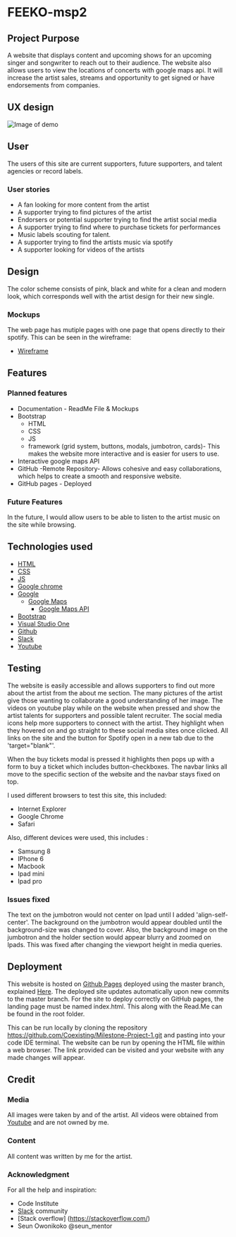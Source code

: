 # FEEKO-msp2

## Project Purpose
A website that displays content and upcoming shows for an upcoming singer and songwriter to reach out to their audience. The website also allows users to view the locations of concerts with google maps api. It will increase the artist sales, streams and opportunity to get signed or have endorsements from companies.

## UX design
![Image of demo](Documentation/responsive.png)

## User
The users of this site are current supporters, future supporters, and talent agencies or record labels.

### User stories
* A fan looking for more content from the artist
* A supporter trying to find pictures of the artist
* Endorsers or potential supporter trying to find the artist social media
* A supporter trying to find where to purchase tickets for performances
* Music labels scouting for talent.
* A supporter trying to find the artists music via spotify
* A supporter looking for videos of the artists 


## Design
The color scheme consists of pink, black and white for a clean and modern look, which corresponds well with the artist design for their new single.

### Mockups
The web page has mutiple pages with one page that opens directly to their spotify. This can be seen in the wireframe:

* [Wireframe](https://www.figma.com/file/K0h1YMwVfOuaEDlAAfSLjz/EDR-project-wireframe?node-id=0%3A1)

## Features

### Planned features 


* Documentation - ReadMe File & Mockups
* Bootstrap
  * HTML
  * CSS 
  * JS
  * framework (grid system, buttons, modals, jumbotron, cards)- This makes the website more interactive and is easier for users to use. 
* Interactive google maps API
* GitHub -Remote Repository- Allows cohesive and easy collaborations, which helps to create a smooth and responsive website.
* GitHub pages - Deployed

### Future Features 
In the future, I would allow users to be able to listen to the artist music on the site while browsing. 

## Technologies used
* [HTML](https://developer.mozilla.org/en-US/docs/Web/HTML#:~:targetText=HTML%20(HyperText%20Markup%20Language)%20is,functionality%2Fbehavior%20(JavaScript).)
* [CSS](https://developer.mozilla.org/en-US/docs/Web/CSS#:~:targetText=Cascading%20Style%20Sheets%20(CSS)%20is,speech%2C%20or%20on%20other%20media.)
* [JS](https://www.javascript.com/)
* [Google chrome](https://www.google.com/chrome/)
* [Google](https://www.google.com/)
  * [Google Maps](https://www.javascript.com/)
    * [Google Maps API](https://developers.google.com/maps/documentation/javascript/tutorial?_ga=2.55997547.1334074779.1589732132-787921703.1589732054)
* [Bootstrap](https://getbootstrap.com/)
* [Visual Studio One](https://code.visualstudio.com/)
* [Github](https://github.com/)
* [Slack](https://slack.com/intl/en-gb/)
* [Youtube](https://www.youtube.com/)


## Testing

The website is easily accessible and allows supporters to find out more about the artist from the about me section. The many pictures of the artist give those wanting to collaborate a good understanding of her image. The videos on youtube play while on the website when pressed and show the artist talents for supporters and possible talent recruiter. The social media icons help more supporters to connect with the artist. They highlight when they hovered on and go straight to these social media sites once clicked. All links on the site and the button for Spotify open in a new tab due to the 'target="blank"'.

When the buy tickets modal is pressed it highlights then pops up with a form to buy a ticket which includes button-checkboxes. The navbar links all move to the specific section of the website and the navbar stays fixed on top. 

I used different browsers to test this site, this included:
* Internet Explorer
* Google Chrome 
* Safari

Also, different devices were used, this includes :

* Samsung 8
* IPhone 6
* Macbook 
* Ipad mini
* Ipad pro
### Issues fixed
The text on the jumbotron would not center on Ipad until I added 'align-self-center'. The background on the jumbotron would appear doubled until the background-size was changed to cover. Also, the background image on the jumbotron and the holder section would appear blurry and zoomed on Ipads. This was fixed after changing the viewport height in media queries.

## Deployment
This website is hosted on [Github Pages](https://coexisting.github.io/Milestone-Project-1/) deployed using the master branch, explained [Here](https://help.github.com/en/github/getting-started-with-github/create-a-repo). The deployed site updates automatically upon new commits to the master branch. For the site to deploy correctly on GitHub pages, the landing page must be named index.html. This along with the Read.Me can be found in the root folder.

This can be run locally by cloning the repository https://github.com/Coexisting/Milestone-Project-1.git and pasting into your code IDE terminal. The website can be run by opening the HTML file within a web browser. The link provided can be visited and your website with any made changes will appear.


## Credit
### Media
All images were taken by and of the artist. All videos were obtained from [Youtube](https://www.youtube.com/) and are not owned by me.
### Content
All content was written by me for the artist.

### Acknowledgment
For all the help and inspiration:
* Code Institute
* [Slack](https://slack.com/intl/en-gb/) community
* [Stack overflow] (https://stackoverflow.com/) 
* Seun Owonikoko @seun_mentor
